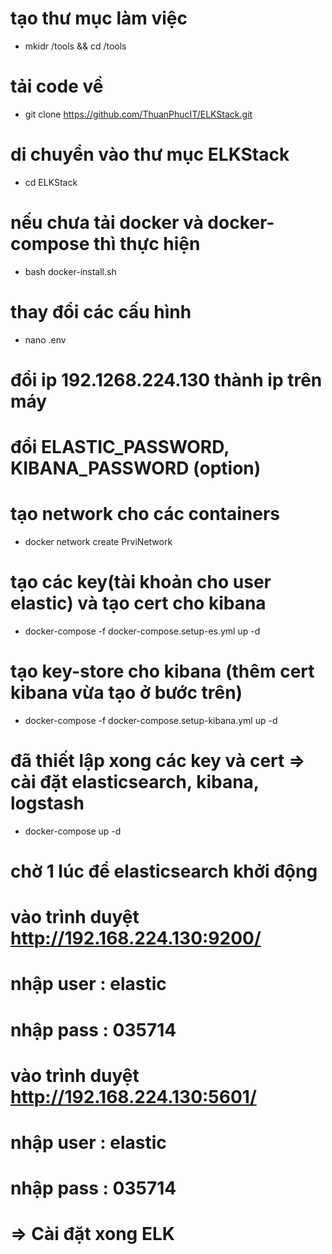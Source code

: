 # tạo thư mục làm việc 
- mkidr /tools && cd /tools

# tải code về 
- git clone https://github.com/ThuanPhucIT/ELKStack.git

# di chuyển vào thư mục ELKStack
- cd ELKStack

# nếu chưa tải docker và docker-compose thì thực hiện
- bash docker-install.sh

# thay đổi các cấu hình
- nano .env 

# đổi ip 192.1268.224.130 thành ip trên máy 
# đổi ELASTIC_PASSWORD, KIBANA_PASSWORD (option)

# tạo network cho các containers
- docker network create PrviNetwork

# tạo các key(tài khoản cho user elastic) và tạo cert cho kibana
- docker-compose -f docker-compose.setup-es.yml up -d

# tạo key-store cho kibana (thêm cert kibana vừa tạo ở bước trên)
- docker-compose -f docker-compose.setup-kibana.yml up -d

# đã thiết lập xong các key và cert => cài đặt elasticsearch, kibana, logstash
- docker-compose up -d

# chờ 1 lúc để elasticsearch khởi động

# vào trình duyệt http://192.168.224.130:9200/ 
# nhập user : elastic
# nhập pass : 035714

# vào trình duyệt http://192.168.224.130:5601/ 
# nhập user : elastic
# nhập pass : 035714

# => Cài đặt xong ELK